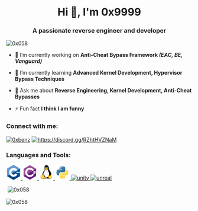 <h1 align="center">Hi 👋, I'm 0x9999</h1>
<h3 align="center">A passionate reverse engineer and developer</h3>

<p align="left"> <img src="https://komarev.com/ghpvc/?username=0x058&label=Profile%20views&color=0e75b6&style=flat" alt="0x058" /> </p>

- 🔭 I’m currently working on **Anti-Cheat Bypass Framework *(EAC, BE, Vanguard)***

- 🌱 I’m currently learning **Advanced Kernel Development, Hypervisor Bypass Techniques**

- 💬 Ask me about **Reverse Engineering, Kernel Development, Anti-Cheat Bypasses**

- ⚡ Fun fact **I think I am funny**

<h3 align="left">Connect with me:</h3>
<p align="left">
<a href="https://www.youtube.com/c/0xbenz" target="blank"><img align="center" src="https://raw.githubusercontent.com/rahuldkjain/github-profile-readme-generator/master/src/images/icons/Social/youtube.svg" alt="0xbenz" height="30" width="40" /></a>
<a href="https://discord.gg/https://discord.gg/RZhtHVZNaM" target="blank"><img align="center" src="https://raw.githubusercontent.com/rahuldkjain/github-profile-readme-generator/master/src/images/icons/Social/discord.svg" alt="https://discord.gg/RZhtHVZNaM" height="30" width="40" /></a>
</p>

<h3 align="left">Languages and Tools:</h3>
<p align="left"> <a href="https://www.w3schools.com/cpp/" target="_blank" rel="noreferrer"> <img src="https://raw.githubusercontent.com/devicons/devicon/master/icons/cplusplus/cplusplus-original.svg" alt="cplusplus" width="40" height="40"/> </a> <a href="https://www.w3schools.com/cs/" target="_blank" rel="noreferrer"> <img src="https://raw.githubusercontent.com/devicons/devicon/master/icons/csharp/csharp-original.svg" alt="csharp" width="40" height="40"/> </a> <a href="https://www.linux.org/" target="_blank" rel="noreferrer"> <img src="https://raw.githubusercontent.com/devicons/devicon/master/icons/linux/linux-original.svg" alt="linux" width="40" height="40"/> </a> <a href="https://www.python.org" target="_blank" rel="noreferrer"> <img src="https://raw.githubusercontent.com/devicons/devicon/master/icons/python/python-original.svg" alt="python" width="40" height="40"/> </a> <a href="https://unity.com/" target="_blank" rel="noreferrer"> <img src="https://www.vectorlogo.zone/logos/unity3d/unity3d-icon.svg" alt="unity" width="40" height="40"/> </a> <a href="https://unrealengine.com/" target="_blank" rel="noreferrer"> <img src="https://raw.githubusercontent.com/kenangundogan/fontisto/036b7eca71aab1bef8e6a0518f7329f13ed62f6b/icons/svg/brand/unreal-engine.svg" alt="unreal" width="40" height="40"/> </a> </p>

<p>&nbsp;<img align="center" src="https://github-readme-stats.vercel.app/api?username=0x058&show_icons=true&locale=en" alt="0x058" /></p>

<p><img align="center" src="https://github-readme-streak-stats.herokuapp.com/?user=0x058&" alt="0x058" /></p>
